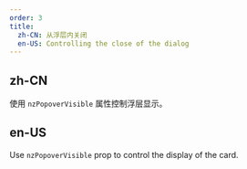 ```yaml
---
order: 3
title:
  zh-CN: 从浮层内关闭
  en-US: Controlling the close of the dialog
---
```


## zh-CN

使用 `nzPopoverVisible` 属性控制浮层显示。

## en-US

Use `nzPopoverVisible` prop to control the display of the card.
